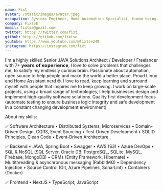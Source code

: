 ```yaml
---
name: Fixt
avatar: /static/images/avatar.jpeg
occupation: Systems Engineer, Home Automation Specialist, Human being.
company: FixtSE
email: fixtse@gmail.com
twitter: https://twitter.com/fixt
github: https://github.com/fixtse
youtube: https://www.youtube.com/@fixtse240
instagram: https://instagram.com/fixt
---
```


I'm a highly skilled Senior JAVA Solutions Architect / Developer / Freelancer with 7+ 𝘆𝗲𝗮𝗿𝘀 𝗼𝗳 𝗲𝘅𝗽𝗲𝗿𝗶𝗲𝗻𝗰𝗲, I love to solve problems that challenges me, to satisfy my endlessly curious brain.
Passionate about automation, open source to help people and make the world a better place. Proud Linux and Home Assistant nerd 🤓.
I love to read, keep learning and surround myself with people that inspires me to keep growing.
I work on large-scale projects, using a broad range of technologies, I help businesses design and implement high-quality software solutions.
Quality first development focus (automate testing to ensure business logic integrity and safe development in a constant changing development environment)

About my skills:

✅ Software Architecture
• Distributed Systems, Microservices
• Domain-Driven Design, CQRS, Event Sourcing
• Test-Driven Development
• SOLID Principles, Clean Code
• Event-Driven Architecture

✅ Backend
• JAVA, Spring Boot
• Swagger
• AWS (S3)
• Azure DevOps
• SQL & NoSQL (SQL Server, Oracle DB, PostgreSQL, SQLite, MySQL, Firebase, MongoDB)
• ORMs (Entity Framework, Hibernate)
• Multithreading & asynchronous messaging (RabbitMQ)
• Dependency Injection
• Source Control (Git, Azure Pipelines, SonarLint)
• Containers (Docker)

✅ Frontend
• NextJS
• TypeScript, JavaScript
